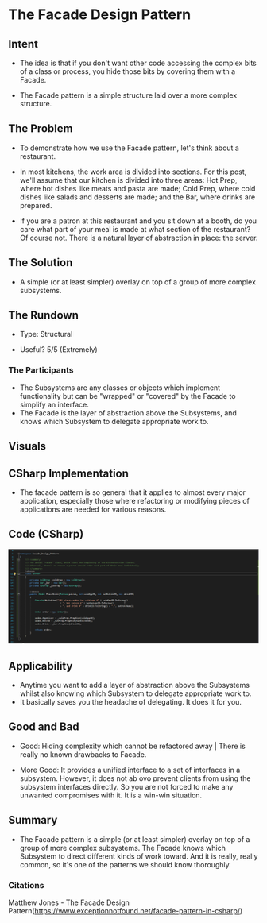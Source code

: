 # The Facade Design Pattern 


## Intent
- The idea is that if you don't want other code accessing the complex bits of a class or process, you hide those bits by covering them with a Facade.

- The Facade pattern is a simple structure laid over a more complex structure.

## The Problem

- To demonstrate how we use the Facade pattern, let's think about a restaurant.

- In most kitchens, the work area is divided into sections. For this post, we'll assume that our kitchen is divided into three areas: Hot Prep, where hot dishes like meats and pasta are made; Cold Prep, where cold dishes like salads and desserts are made; and the Bar, where drinks are prepared.

- If you are a patron at this restaurant and you sit down at a booth, do you care what part of your meal is made at what section of the restaurant? Of course not. There is a natural layer of abstraction in place: the server.


## The Solution

- A simple (or at least simpler) overlay on top of a group of more complex subsystems. 

## The Rundown
- Type: Structural

- Useful? 5/5 (Extremely)


### The Participants

- The Subsystems are any classes or objects which implement functionality but can be "wrapped" or "covered" by the Facade to simplify an interface.
- The Facade is the layer of abstraction above the Subsystems, and knows which Subsystem to delegate appropriate work to.

## Visuals




## CSharp Implementation
- The facade pattern is so general that it applies to almost every major application, especially those where refactoring or modifying pieces of applications are needed for various reasons.

## Code (CSharp)
![Facade](/Facade_Design_Pattern/Assets/Facade.png)


## Applicability
- Anytime you want to add a layer of abstraction above the Subsystems whilst also knowing which Subsystem to delegate appropriate work to.
- It basically saves you the headache of delegating. It does it for you.

## Good and Bad

- Good: Hiding complexity which cannot be refactored away | There is really no known drawbacks to Facade. 

- More Good: It provides a unified interface to a set of interfaces in a subsystem. However, it does not ab ovo prevent clients from using the subsystem interfaces directly. So you are not forced to make any unwanted compromises with it. It is a win-win situation.


## Summary

- The Facade pattern is a simple (or at least simpler) overlay on top of a group of more complex subsystems. The Facade knows which Subsystem to direct different kinds of work toward. And it is really, really common, so it's one of the patterns we should know thoroughly.



### Citations
Matthew Jones - The Facade Design Pattern(https://www.exceptionnotfound.net/facade-pattern-in-csharp/)
